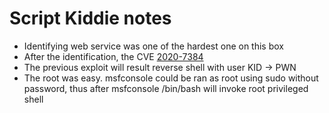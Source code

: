 # Script Kiddie notes
- Identifying web service was one of the hardest one on this box
- After the identification, the CVE [2020-7384](https://cvedetails.com/cve/CVE-2020-7384/)
- The previous exploit will result reverse shell with user KID -> PWN
- The root was easy. msfconsole could be ran as root using sudo without password, thus after msfconsole /bin/bash will
  invoke root privileged shell

